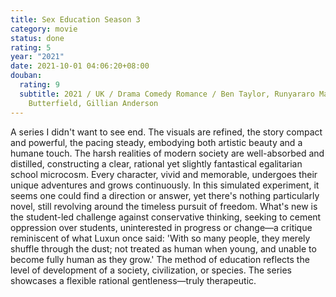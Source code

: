 ```yaml
---
title: Sex Education Season 3
category: movie
status: done
rating: 5
year: "2021"
date: 2021-10-01 04:06:20+08:00
douban:
  rating: 9
  subtitle: 2021 / UK / Drama Comedy Romance / Ben Taylor, Runyararo Mapfumo / Asa
    Butterfield, Gillian Anderson
---
```


A series I didn't want to see end. The visuals are refined, the story compact and powerful, the pacing steady, embodying both artistic beauty and a humane touch. The harsh realities of modern society are well-absorbed and distilled, constructing a clear, rational yet slightly fantastical egalitarian school microcosm. Every character, vivid and memorable, undergoes their unique adventures and grows continuously. In this simulated experiment, it seems one could find a direction or answer, yet there's nothing particularly novel, still revolving around the timeless pursuit of freedom. What's new is the student-led challenge against conservative thinking, seeking to cement oppression over students, uninterested in progress or change—a critique reminiscent of what Luxun once said: 'With so many people, they merely shuffle through the dust; not treated as human when young, and unable to become fully human as they grow.' The method of education reflects the level of development of a society, civilization, or species. The series showcases a flexible rational gentleness—truly therapeutic.
